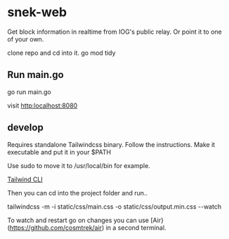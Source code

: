 # snek-web

Get block information in realtime from IOG's public relay. Or point it to one of your own.

clone repo and cd into it.
go mod tidy

## Run main.go

go run main.go

visit [http:localhost:8080](http:localhost:8080)


## develop

Requires standalone Tailwindcss binary. Follow the instructions. Make it executable and put it in your $PATH

Use sudo to move it to /usr/local/bin for example.

[Tailwind CLI](https://tailwindcss.com/blog/standalone-cli)

Then you can cd into the project folder and run..

tailwindcss -m -i static/css/main.css -o static/css/output.min.css --watch

To watch and restart go on changes you can use [Air}(https://github.com/cosmtrek/air) in a second terminal.

